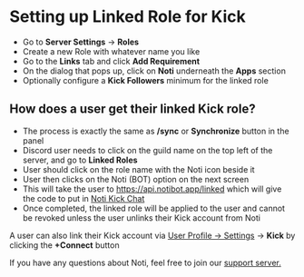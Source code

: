 # Setting up Linked Role for Kick

* Go to **Server Settings** -> **Roles**
* Create a new Role with whatever name you like
* Go to the **Links** tab and click **Add Requirement**
* On the dialog that pops up, click on **Noti** underneath the **Apps** section
* Optionally configure a **Kick Followers** minimum for the linked role

## How does a user get their linked Kick role?

* The process is exactly the same as **/sync** or **Synchronize** button in the panel
* Discord user needs to click on the guild name on the top left of the server, and go to **Linked Roles**
* User should click on the role name with the Noti icon beside it
* User then clicks on the Noti (BOT) option on the next screen
* This will take the user to https://api.notibot.app/linked which will give the code to put in [Noti Kick Chat](https://kick.com/noti/chatroom)
* Once completed, the linked role will be applied to the user and cannot be revoked unless the user unlinks their Kick account from Noti

A user can also link their Kick account via [User Profile -> Settings](https://notibot.app/dashboard/settings) -> **Kick** by clicking the **+Connect** button

If you have any questions about Noti, feel free to join our [support server. ](https://discord.com/invite/xq6F6ZkUte)

